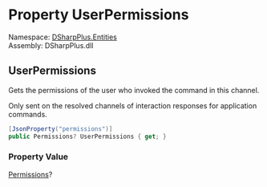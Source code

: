 # Property UserPermissions

Namespace: [DSharpPlus.Entities](DSharpPlus.Entities.md)  
Assembly: DSharpPlus.dll

## <a id="DSharpPlus_Entities_DiscordChannel_UserPermissions"></a>UserPermissions

Gets the permissions of the user who invoked the command in this channel.
<p>Only sent on the resolved channels of interaction responses for application commands.</p>

```csharp
[JsonProperty("permissions")]
public Permissions? UserPermissions { get; }
```

### Property Value

[Permissions](DSharpPlus.Permissions.md)?

